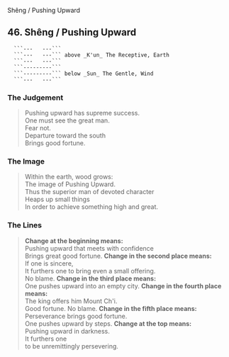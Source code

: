 Shêng / Pushing Upward
## 46. Shêng / Pushing Upward
      ```---   ---```
      ```---   ---``` above _K'un_ The Receptive, Earth  
      ```---   ---```
      ```---------```
      ```---------``` below _Sun_ The Gentle, Wind  
      ```---   ---```
### The Judgement
> Pushing upward has supreme success.  
 One must see the great man.  
 Fear not.  
 Departure toward the south  
 Brings good fortune.
### The Image
> Within the earth, wood grows:  
 The image of Pushing Upward.  
 Thus the superior man of devoted character  
 Heaps up small things  
 In order to achieve something high and great.
### The Lines

 > **Change at the beginning means:**  
 Pushing upward that meets with confidence  
 Brings great good fortune.
 > **Change in the second place means:**  
 If one is sincere,  
 It furthers one to bring even a small offering.  
 No blame.
 > **Change in the third place means:**  
 One pushes upward into an empty city.
 > **Change in the fourth place means:**  
 The king offers him Mount Ch'i.  
 Good fortune. No blame.
 > **Change in the fifth place means:**  
 Perseverance brings good fortune.  
 One pushes upward by steps.
 > **Change at the top means:**  
 Pushing upward in darkness.  
 It furthers one  
 to be unremittingly persevering.



